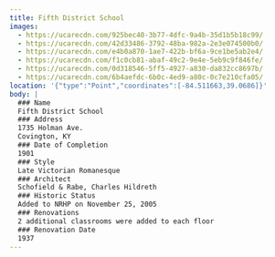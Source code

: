 ```yaml
---
title: Fifth District School
images:
  - https://ucarecdn.com/925bec40-3b77-4dfc-9a4b-35d1b5b18c99/
  - https://ucarecdn.com/42d33486-3792-48ba-982a-2e3e074500b0/
  - https://ucarecdn.com/e4b0a870-1ae7-422b-bf6a-9ce1be5ab2e4/
  - https://ucarecdn.com/f1c0cb81-abaf-49c2-9e4e-5eb9c9f846fe/
  - https://ucarecdn.com/0d318546-5ff5-4927-a830-da832cc8697b/
  - https://ucarecdn.com/6b4aefdc-6b0c-4ed9-a80c-0c7e210cfa05/
location: '{"type":"Point","coordinates":[-84.511663,39.0686]}'
body: |
  ### Name
  Fifth District School
  ### Address
  1735 Holman Ave.
  Covington, KY
  ### Date of Completion
  1901
  ### Style
  Late Victorian Romanesque
  ### Architect
  Schofield & Rabe, Charles Hildreth
  ### Historic Status
  Added to NRHP on November 25, 2005
  ### Renovations
  2 additional classrooms were added to each floor
  ### Renovation Date
  1937
---
```

